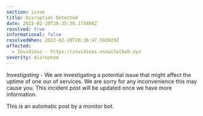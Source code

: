 ```yaml
---
section: issue
title: Disruption Detected
date: 2022-02-20T20:25:38.175406Z
resolved: true
informational: false
resolvedWhen: 2022-02-20T20:26:47.593029Z
affected:
  - Invidious - https://invidious.esmailelbob.xyz
severity: disrupted
---
```

*Investigating* - We are investigating a potential issue that might affect the uptime of one our of services. We are sorry for any inconvenience this may cause you. This incident post will be updated once we have more information.

This is an automatic post by a monitor bot.
        